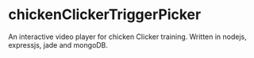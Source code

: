 # chickenClickerTriggerPicker
An interactive video player for chicken Clicker training. 
Written in nodejs, expressjs, jade and mongoDB.
